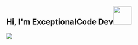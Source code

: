 ## Hi, I'm ExceptionalCode Dev<img src="https://github.com/TheDudeThatCode/TheDudeThatCode/blob/master/Assets/Hi.gif"  width="50" height="50"> 

<a href="https://github.com/anuraghazra/github-readme-stats"> 
   <img align="center" src="https://github-readme-stats.vercel.app/api/top-langs/?username=exceptionalcodex" /> 
 </a>